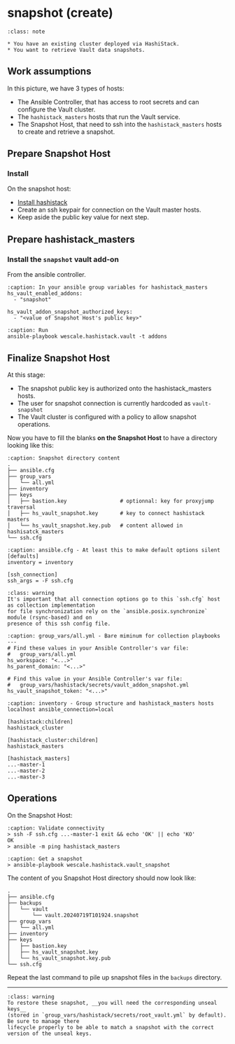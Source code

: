# snapshot (create)

```{admonition} Use case
:class: note

* You have an existing cluster deployed via HashiStack.
* You want to retrieve Vault data snapshots.
```

## Work assumptions

In this picture, we have 3 types of hosts:

* The Ansible Controller, that has access to root secrets and can configure the Vault cluster.
* The `hashistack_masters` hosts that run the Vault service.
* The Snapshot Host, that need to ssh into the `hashistack_masters` hosts to create and retrieve a snapshot.

## Prepare Snapshot Host

### Install

On the snapshot host: 

* [Install hashistack](/tutorials/install)
* Create an ssh keypair for connection on the Vault master hosts.
* Keep aside the public key value for next step.

## Prepare hashistack_masters


### Install the `snapshot` vault add-on

From the ansible controller.

```{code-block}
:caption: In your ansible group variables for hashistack_masters
hs_vault_enabled_addons:
  - "snapshot"

hs_vault_addon_snapshot_authorized_keys:
  - "<value of Snapshot Host's public key>"
```

```{code-block}
:caption: Run
ansible-playbook wescale.hashistack.vault -t addons
```

## Finalize Snapshot Host

At this stage:

* The snapshot public key is authorized onto the hashistack_masters hosts.
* The user for snapshot connection is currently hardcoded as `vault-snapshot`
* The Vault cluster is configured with a policy to allow snapshot operations.

Now you have to fill the blanks __on the Snapshot Host__ to have a directory looking like this:

```{code-block}
:caption: Snapshot directory content
.
├── ansible.cfg
├── group_vars
│   └── all.yml
├── inventory
├── keys
│   ├── bastion.key                 # optionnal: key for proxyjump traversal
│   ├── hs_vault_snapshot.key       # key to connect hashistack masters
│   └── hs_vault_snapshot.key.pub   # content allowed in hashisatck_masters
└── ssh.cfg
```
```{code-block}
:caption: ansible.cfg - At least this to make default options silent
[defaults]
inventory = inventory

[ssh_connection]
ssh_args = -F ssh.cfg
```
```{admonition} No negociation
:class: warning
It's important that all connection options go to this `ssh.cfg` host as collection implementation
for file synchronization rely on the `ansible.posix.synchronize` module (rsync-based) and on 
presence of this ssh config file.
```

```{code-block}
:caption: group_vars/all.yml - Bare miminum for collection playbooks
---
# Find these values in your Ansible Controller's var file:
#   group_vars/all.yml
hs_workspace: "<...>"
hs_parent_domain: "<...>"

# Find this value in your Ansible Controller's var file:
#   group_vars/hashistack/secrets/vault_addon_snapshot.yml
hs_vault_snapshot_token: "<...>"
```

```{code-block}
:caption: inventory - Group structure and hashistack_masters hosts
localhost ansible_connection=local

[hashistack:children]
hashistack_cluster

[hashistack_cluster:children]
hashistack_masters

[hashistack_masters]
...-master-1
...-master-2
...-master-3
```

## Operations

On the Snapshot Host:

```{code-block}
:caption: Validate connectivity
> ssh -F ssh.cfg ...-master-1 exit && echo 'OK' || echo 'KO'
OK
> ansible -m ping hashistack_masters
```

```{code-block}
:caption: Get a snapshot
> ansible-playbook wescale.hashistack.vault_snapshot
```

The content of you Snapshot Host directory should now look like:

```{code-block}
.
├── ansible.cfg
├── backups
│   └── vault
│       └── vault.20240719T101924.snapshot
├── group_vars
│   └── all.yml
├── inventory
├── keys
│   ├── bastion.key
│   ├── hs_vault_snapshot.key
│   └── hs_vault_snapshot.key.pub
└── ssh.cfg
```

Repeat the last command to pile up snapshot files in the `backups` directory.

----

```{admonition} To ensure restoration
:class: warning
To restore these snapshot, __you will need the corresponding unseal keys__ 
(stored in `group_vars/hashistack/secrets/root_vault.yml` by default). Be sure to manage there
lifecycle properly to be able to match a snapshot with the correct version of the unseal keys.
```

